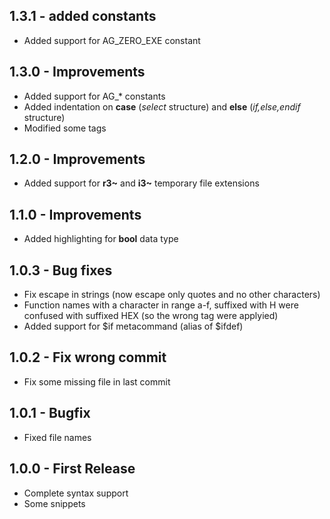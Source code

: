 ## 1.3.1 - added constants
* Added support for AG_ZERO_EXE constant 

## 1.3.0 - Improvements
* Added support for AG_* constants
* Added indentation on **case** (*select* structure) and **else** (*if,else,endif* structure)
* Modified some tags

## 1.2.0 - Improvements
* Added support for **r3~** and **i3~** temporary file extensions

## 1.1.0 - Improvements
* Added highlighting for **bool** data type

## 1.0.3 - Bug fixes
* Fix escape in strings (now escape only quotes and no other characters)
* Function names with a character in range a-f, suffixed with H were confused with suffixed
  HEX (so the wrong tag were applyied)
* Added support for $if metacommand (alias of $ifdef)

## 1.0.2 - Fix wrong commit
* Fix some missing file in last commit

## 1.0.1 - Bugfix
* Fixed file names

## 1.0.0 - First Release
* Complete syntax support
* Some snippets
